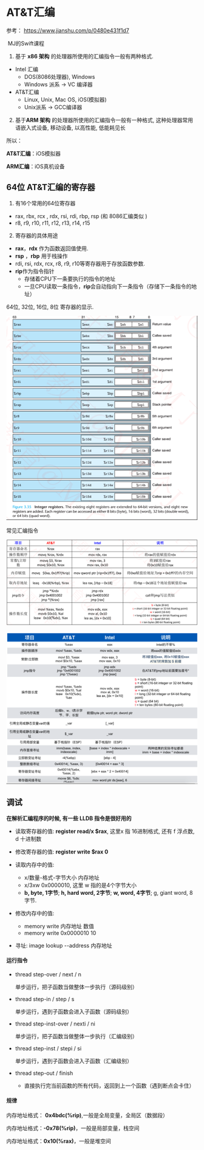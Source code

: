 # AT&T汇编



参考： https://www.jianshu.com/p/0480e431f1d7

​			MJ的Swift课程



1. 基于 **x86 架构** 的处理器所使用的汇编指令一般有两种格式.

- Intel 汇编
  - DOS(8086处理器), Windows
  - Windows 派系 -> VC 编译器
- AT&T汇编
  - Linux, Unix, Mac OS, iOS(模拟器)
  - Unix派系 -> GCC编译器

2. 基于**ARM 架构** 的处理器所使用的汇编指令一般有一种格式, 这种处理器常用语嵌入式设备, 移动设备, 以高性能, 低能耗见长



所以：

**AT&T汇编**：iOS模拟器

**ARM汇编**：iOS真机设备



## 64位 AT&T汇编的寄存器

1. 有16个常用的64位寄存器

- rax,  rbx,  rcx ,  rdx,  rsi,  rdi,  rbp,  rsp (和 8086汇编类似 )
- r8, r9, r10, r11, r12, r13, r14, r15

2. 寄存器的具体用途

- **rax**，**rdx** 作为函数返回值使用.
- **rsp** ，**rbp**  用于栈操作
- rdi,  rsi,  rdx, rcx,  r8,  r9,  r10等寄存器用于存放函数参数.
- **rip**作为指令指针
  - 存储着CPU下一条要执行的指令的地址
  - 一旦CPU读取一条指令，**rip**会自动指向下一条指令（存储下一条指令的地址）



64位, 32位, 16位, 8位 寄存器的显示.

![](img/assembly13.png)



常见汇编指令

![](img/assembly14.png)

![](img/assembly15.png)





## 调试

**在解析汇编程序的时候, 有一些 LLDB 指令是很好用的**

- 读取寄存器的值: **register read/x $rax**, 这里x 指 16进制格式, 还有 f 浮点数, d 十进制数

- 修改寄存器的值: **register write $rax 0**

- 读取内存中的值:
  - x/数量-格式-字节大小 内存地址
  - x/3xw 0x0000010,  这里 w 指的是4个字节大小
  - **b, byte, 1字节**;  **h, hard word, 2字节**;  **w, word, 4字节**;  g, giant word, 8字节.

- 修改内存中的值:
  - memory write 内存地址 数值
  - memory write 0x0000010 10
- 寻址: image lookup --address 内存地址



#### **运行指令**

- thread step-over /  next  / n

  单步运行，把子函数当做整体一步执行（源码级别）

- thread step-in  /   step    /  s

  单步运行，遇到子函数会进入子函数（源码级别）

- thread step-inst-over   /   nexti   /   ni

  单步运行，把子函数当做整体一步执行（汇编级别）

- thread step-inst   /   stepi   /   si

  单步运行，遇到子函数会进入子函数（汇编级别）

- thread step-out    /   finish

  - 直接执行完当前函数的所有代码，返回到上一个函数（遇到断点会卡住）



#### 规律

内存地址格式： **0x4bdc(%rip)**,一般是全局变量，全局区（数据段）

内存地址格式：**-0x78(%rip)**，一般是局部变量，栈空间

内存地址格式：**0x10(%rax)**，一般是堆空间